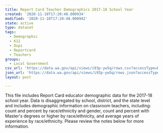 ```yaml
---
title: Report Card Teacher Demographics 2017-18 School Year
created: '2020-11-10T17:20:48.000934'
modified: '2020-11-10T17:20:48.000942'
state: active
type: dataset
tags:
  - Demographic
  - K12
  - Ospi
  - Reportcard
  - Teachers
groups:
  - Local Government
csv_url: 'https://data.wa.gov/api/views/i93p-yw5q/rows.csv?accessType=DOWNLOAD'
json_url: 'https://data.wa.gov/api/views/i93p-yw5q/rows.json?accessType=DOWNLOAD'
layout: post

---
```

This file includes Report Card educator demographic data for the 2017-18 school year. Data is disaggregated by school, district, and the state level and includes demographic information on classroom teachers, including: count and percent by race/ethnicity and gender, count and percent with Master's degrees or higher by race/ethnicity, and average years of experience by race/ethnicity. Please review the notes below for more information.
